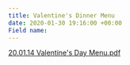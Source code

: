 ```yaml
---
title: Valentine's Dinner Menu
date: 2020-01-30 19:16:00 +00:00
Field name: 
---
```


[20.01.14 Valentine's Day Menu.pdf](/uploads/20.01.14%20Valentine's%20Day%20Menu.pdf)